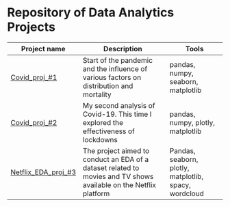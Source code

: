 # Repository of Data Analytics Projects
| Project name | Description | Tools |
|----------|----------|----------|
| [Covid_proj_#1](https://github.com/maratos-cmd/portfolio/tree/main/Covid_proj_%231)    | Start of the pandemic and the influence of various factors on distribution and mortality   | pandas, numpy, seaborn, matplotlib   |
| [Covid_proj_#2](https://github.com/maratos-cmd/portfolio/tree/main/Covid_proj_%232)    | My second analysis of Covid-19. This time I explored the effectiveness of lockdowns   | pandas, numpy, plotly, matplotlib   |
| [Netflix_EDA_proj_#3](https://github.com/maratos-cmd/portfolio/tree/main/Netflix_EDA_proj_%233)    | The project aimed to conduct an EDA of a dataset related to movies and TV shows available on the Netflix platform    | Pandas, seaborn, plotly, matplotlib, spacy, wordcloud   |
